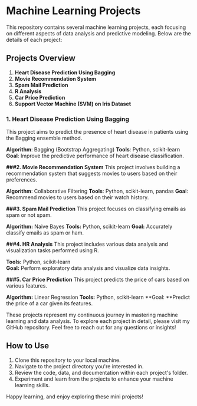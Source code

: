 # Machine Learning Projects

This repository contains several machine learning projects, each focusing on different aspects of data analysis and predictive modeling. Below are the details of each project:

## Projects Overview

1. **Heart Disease Prediction Using Bagging**
2. **Movie Recommendation System**
3. **Spam Mail Prediction**
4. **R Analysis**
5. **Car Price Prediction**
6. **Support Vector Machine (SVM) on Iris Dataset**

### 1. Heart Disease Prediction Using Bagging

This project aims to predict the presence of heart disease in patients using the Bagging ensemble method.

**Algorithm**: Bagging (Bootstrap Aggregating)
**Tools**: Python, scikit-learn
**Goal**: Improve the predictive performance of heart disease classification.

**###2. Movie Recommendation System**
This project involves building a recommendation system that suggests movies to users based on their preferences.

**Algorithm**: Collaborative Filtering
**Tools**: Python, scikit-learn, pandas
**Goa**l: Recommend movies to users based on their watch history.

**###3. Spam Mail Prediction**
This project focuses on classifying emails as spam or not spam.

**Algorithm:** Naive Bayes
**Tools:** Python, scikit-learn
**Goal:** Accurately classify emails as spam or ham.

**###4. HR Analysis**
This project includes various data analysis and visualization tasks performed using R.

**Tools:** Python, scikit-learn   
**Goal:** Perform exploratory data analysis and visualize data insights.

**###5. Car Price Prediction**
This project predicts the price of cars based on various features.


**Algorithm:** Linear Regression
**Tools:** Python, scikit-learn
**Goal: **Predict the price of a car given its features.

These projects represent my continuous journey in mastering machine learning and data analysis. To explore each project in detail, please visit my GitHub repository. Feel free to reach out for any questions or insights!

## How to Use

1. Clone this repository to your local machine.
2. Navigate to the project directory you're interested in.
3. Review the code, data, and documentation within each project's folder.
4. Experiment and learn from the projects to enhance your machine learning skills.

Happy learning, and enjoy exploring these mini projects!

